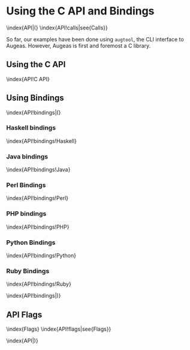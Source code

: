 # Using the C API and Bindings 

\index{API|(}
\index{API!calls|see{Calls}}

So far, our examples have been done using `augtool`, the CLI interface to Augeas. However, Augeas is first and foremost a C library.


## Using the C API 

\index{API!C API}


## Using Bindings 

\index{API!bindings|(}


### Haskell bindings

\index{API!bindings!Haskell}


### Java bindings

\index{API!bindings!Java}


### Perl Bindings 

\index{API!bindings!Perl}


### PHP bindings

\index{API!bindings!PHP}


### Python Bindings 

\index{API!bindings!Python}


### Ruby Bindings 

\index{API!bindings!Ruby}


\index{API!bindings|)}


## API Flags

\index{Flags}
\index{API!flags|see{Flags}}


\index{API|)}

